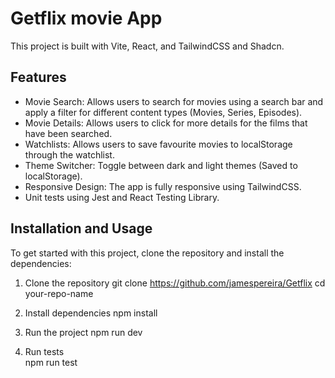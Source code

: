 # Getflix movie App

This project is built with Vite, React, and TailwindCSS and Shadcn.

## Features

- Movie Search: Allows users to search for movies using a search bar and apply a filter for different content types (Movies, Series, Episodes).
- Movie Details: Allows users to click for more details for the films that have been searched.
- Watchlists: Allows users to save favourite movies to localStorage through the watchlist.
- Theme Switcher: Toggle between dark and light themes (Saved to localStorage).
- Responsive Design: The app is fully responsive using TailwindCSS.
- Unit tests using Jest and React Testing Library.

## Installation and Usage

To get started with this project, clone the repository and install the dependencies:

1. Clone the repository
   git clone https://github.com/jamespereira/Getflix
   cd your-repo-name

2. Install dependencies
   npm install

3. Run the project
   npm run dev

4. Run tests  
   npm run test
